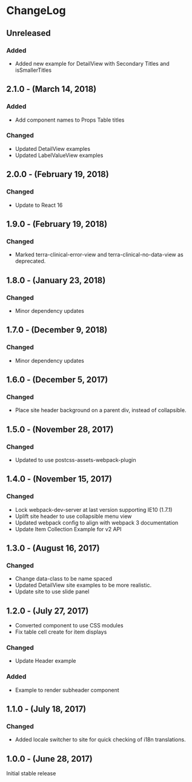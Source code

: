 ChangeLog
=========

Unreleased
----------
### Added
* Added new example for DetailView with Secondary Titles and isSmallerTitles

2.1.0 - (March 14, 2018)
----------
### Added
* Add component names to Props Table titles

### Changed
* Updated DetailView examples
* Updated LabelValueView examples

2.0.0 - (February 19, 2018)
----------
### Changed
* Update to React 16

1.9.0 - (February 19, 2018)
----------
### Changed
* Marked terra-clinical-error-view and terra-clinical-no-data-view as deprecated.

1.8.0 - (January 23, 2018)
-----------------
### Changed
* Minor dependency updates

1.7.0 - (December 9, 2018)
-----------------
### Changed
* Minor dependency updates

1.6.0 - (December 5, 2017)
-----------------
### Changed
* Place site header background on a parent div, instead of collapsible.

1.5.0 - (November 28, 2017)
-----------------
### Changed
* Updated to use postcss-assets-webpack-plugin

1.4.0 - (November 15, 2017)
-----------------
### Changed
* Lock webpack-dev-server at last version supporting IE10 (1.7.1)
* Uplift site header to use collapsible menu view
* Updated webpack config to align with webpack 3 documentation
* Update Item Collection Example for v2 API

1.3.0 - (August 16, 2017)
-----------------
### Changed
* Change data-class to be name spaced
* Updated DetailView site examples to be more realistic.
* Update site to use slide panel

1.2.0 - (July 27, 2017)
-----------------
* Converted component to use CSS modules
* Fix table cell create for item displays

### Changed
* Update Header example

### Added
* Example to render subheader component

1.1.0 - (July 18, 2017)
-----------------
### Changed
* Added locale switcher to site for quick checking of i18n translations.

1.0.0 - (June 28, 2017)
-----------------
Initial stable release
